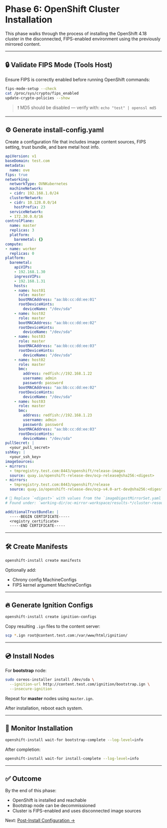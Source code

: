# Phase 6: OpenShift Cluster Installation

This phase walks through the process of installing the OpenShift 4.18 cluster in the disconnected, FIPS-enabled environment using the previously mirrored content.

---

## 🔒 Validate FIPS Mode (Tools Host)

Ensure FIPS is correctly enabled before running OpenShift commands:

```bash
fips-mode-setup --check
cat /proc/sys/crypto/fips_enabled
update-crypto-policies --show
```

> ❗ MD5 should be disabled — verify with: `echo "test" | openssl md5`

---

## ⚙️ Generate install-config.yaml

Create a configuration file that includes image content sources, FIPS setting, trust bundle, and bare metal host info.

```yaml
apiVersion: v1
baseDomain: test.com
metadata:
  name: ove
fips: true
networking:
  networkType: OVNKubernetes
  machineNetwork:
  - cidr: 192.168.1.0/24
  clusterNetwork:
  - cidr: 10.128.0.0/14
    hostPrefix: 23
  serviceNetwork:
  - 172.30.0.0/16
controlPlane:
  name: master
  replicas: 3
  platform:
    baremetal: {}
compute:
- name: worker
  replicas: 0
platform:
  baremetal:
    apiVIPs:
    - 192.168.1.30
    ingressVIPs:
    - 192.168.1.31
    hosts:
    - name: host01
      role: master
      bootMACAddress: "aa:bb:cc:dd:ee:01"
      rootDeviceHints:
        deviceName: "/dev/sda"
    - name: host02
      role: master
      bootMACAddress: "aa:bb:cc:dd:ee:02"
      rootDeviceHints:
        deviceName: "/dev/sda"
    - name: host03
      role: master
      bootMACAddress: "aa:bb:cc:dd:ee:03"
      rootDeviceHints:
        deviceName: "/dev/sda"
    - name: host02
      role: master
      bmc:
        address: redfish://192.168.1.22
        username: admin
        password: password
      bootMACAddress: "aa:bb:cc:dd:ee:02"
      rootDeviceHints:
        deviceName: "/dev/sda"
    - name: host03
      role: master
      bmc:
        address: redfish://192.168.1.23
        username: admin
        password: password
      bootMACAddress: "aa:bb:cc:dd:ee:03"
      rootDeviceHints:
        deviceName: "/dev/sda"
pullSecret: |
  <your_pull_secret>
sshKey: |
  <your_ssh_key>
imageSources:
- mirrors:
  - tmpregistry.test.com:8443/openshift/release-images
  source: quay.io/openshift-release-dev/ocp-release@sha256:<digest>
- mirrors:
  - tmpregistry.test.com:8443/openshift/release
  source: quay.io/openshift-release-dev/ocp-v4.0-art-dev@sha256:<digest>

# 📌 Replace `<digest>` with values from the `imageDigestMirrorSet.yaml` file generated by `oc-mirror v2`
# Found under: `working-dir/oc-mirror-workspace/results-*/cluster-resources/imageDigestMirrorSet.yaml`

additionalTrustBundle: |
  -----BEGIN CERTIFICATE-----
  <registry_certificate>
  -----END CERTIFICATE-----
```

---

## 🛠️ Create Manifests

```bash
openshift-install create manifests
```

Optionally add:

- Chrony config MachineConfigs
- FIPS kernel argument MachineConfigs

---

## 🔥 Generate Ignition Configs

```bash
openshift-install create ignition-configs
```

Copy resulting `.ign` files to the content server:

```bash
scp *.ign root@content.test.com:/var/www/html/ignition/
```

---

## 💿 Install Nodes

For **bootstrap** node:

```bash
sudo coreos-installer install /dev/sda \
  --ignition-url http://content.test.com/ignition/bootstrap.ign \
  --insecure-ignition
```

Repeat for **master** nodes using `master.ign`.

After installation, reboot each system.

---

## 📡 Monitor Installation

```bash
openshift-install wait-for bootstrap-complete --log-level=info
```

After completion:

```bash
openshift-install wait-for install-complete --log-level=info
```

---

## ✅ Outcome

By the end of this phase:

- OpenShift is installed and reachable
- Bootstrap node can be decommissioned
- Cluster is FIPS-enabled and uses disconnected image sources

Next: [Post-Install Configuration →](07_post-install.md)

